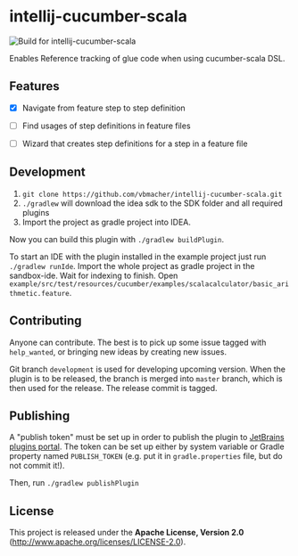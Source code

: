 # intellij-cucumber-scala

![Build for intellij-cucumber-scala](https://github.com/vbmacher/intellij-cucumber-scala/workflows/Build%20for%20intellij-cucumber-scala/badge.svg)

Enables Reference tracking of glue code when using cucumber-scala DSL.

## Features

- [x] Navigate from feature step to step definition
- [ ] Find usages of step definitions in feature files
- [ ] Wizard that creates step definitions for a step in a feature file


## Development

1. `git clone https://github.com/vbmacher/intellij-cucumber-scala.git`
2. `./gradlew` will download the idea sdk to the SDK folder and all required plugins
3. Import the project as gradle project into IDEA.

Now you can build this plugin with `./gradlew buildPlugin`.

To start an IDE with the plugin installed in the example project just run `./gradlew runIde`. Import the whole project as gradle project in the sandbox-ide. Wait for indexing to finish. Open `example/src/test/resources/cucumber/examples/scalacalculator/basic_arithmetic.feature`.

## Contributing

Anyone can contribute. The best is to pick up some issue tagged with `help_wanted`, or bringing new ideas by creating new issues.

Git branch `development` is used for developing upcoming version. When the plugin is to be released, the
branch is merged into `master` branch, which is then used for the release. The release commit is tagged.
 
## Publishing

A "publish token" must be set up in order to publish the plugin to [JetBrains plugins portal](https://plugins.jetbrains.com/plugin/7460-cucumber-for-scala). The token can be set up either by system variable or Gradle property named `PUBLISH_TOKEN` (e.g. put it in `gradle.properties` file, but do not commit it!).

Then, run `./gradlew publishPlugin`

## License

This project is released under the __Apache License, Version 2.0__ (http://www.apache.org/licenses/LICENSE-2.0).
